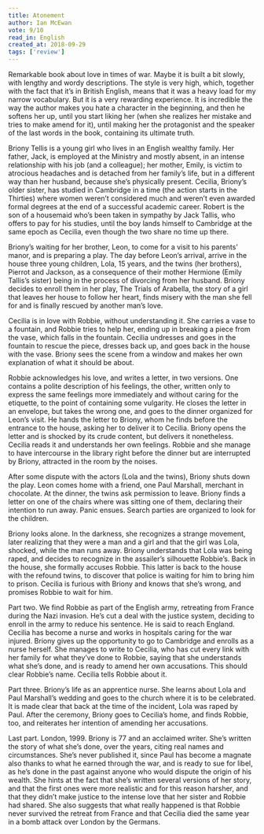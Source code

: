 ```yaml
---
title: Atonement
author: Ian McEwan
vote: 9/10
read_in: English
created_at: 2018-09-29 
tags: ['review']
---
```


Remarkable book about love in times of war. Maybe it is built a bit slowly, with lengthy and wordy descriptions. The style is very high, which, together with the fact that it’s in British English, means that it was a heavy load for my narrow vocabulary. But it is a very rewarding experience. It is incredible the way the author makes you hate a character in the beginning, and then he softens her up, until you start liking her (when she realizes her mistake and tries to make amend for it), until making her the protagonist and the speaker of the last words in the book, containing its ultimate truth.

Briony Tellis is a young girl who lives in an English wealthy family. Her father, Jack, is employed at the Ministry and mostly absent, in an intense relationship with his job (and a colleague); her mother, Emily, is victim to atrocious headaches and is detached from her family’s life, but in a different way than her husband, because she’s physically present. Cecilia, Briony’s older sister, has studied in Cambridge in a time (the action starts in the Thirties) where women weren’t considered much and weren’t even awarded formal degrees at the end of a successful academic career. Robert is the son of a housemaid who’s been taken in sympathy by Jack Tallis, who offers to pay for his studies, until the boy lands himself to Cambridge at the same epoch as Cecilia, even though the two share no time up there.

Briony’s waiting for her brother, Leon, to come for a visit to his parents’ manor, and is preparing a play. The day before Leon’s arrival, arrive in the house three young children, Lola, 15 years, and the twins (her brothers), Pierrot and Jackson, as a consequence of their mother Hermione (Emily Tallis’s sister) being in the process of divorcing from her husband. Briony decides to enroll them in her play, The Trials of Arabella, the story of a girl that leaves her house to follow her heart, finds misery with the man she fell for and is finally rescued by another man’s love.

Cecilia is in love with Robbie, without understanding it. She carries a vase to a fountain, and Robbie tries to help her, ending up in breaking a piece from the vase, which falls in the fountain. Cecilia undresses and goes in the fountain to rescue the piece, dresses back up, and goes back in the house with the vase. Briony sees the scene from a window and makes her own explanation of what it should be about.

Robbie acknowledges his love, and writes a letter, in two versions. One contains a polite description of his feelings, the other, written only to express the same feelings more immediately and without caring for the etiquette, to the point of containing some vulgarity. He closes the letter in an envelope, but takes the wrong one, and goes to the dinner organized for Leon’s visit. He hands the letter to Briony, whom he finds before the entrance to the house, asking her to deliver it to Cecilia. Briony opens the letter and is shocked by its crude content, but delivers it nonetheless. Cecilia reads it and understands her own feelings. Robbie and she manage to have intercourse in the library right before the dinner but are interrupted by Briony, attracted in the room by the noises.

After some dispute with the actors (Lola and the twins), Briony shuts down the play. Leon comes home with a friend, one Paul Marshall, merchant in chocolate. At the dinner, the twins ask permission to leave. Briony finds a letter on one of the chairs where was sitting one of them, declaring their intention to run away. Panic ensues. Search parties are organized to look for the children.

Briony looks alone. In the darkness, she recognizes a strange movement, later realizing that they were a man and a girl and that the girl was Lola, shocked, while the man runs away. Briony understands that Lola was being raped, and decides to recognize in the assailer’s silhouette Robbie’s. Back in the house, she formally accuses Robbie. This latter is back to the house with the refound twins, to discover that police is waiting for him to bring him to prison. Cecilia is furious with Briony and knows that she’s wrong, and promises Robbie to wait for him.

Part two. We find Robbie as part of the English army, retreating from France during the Nazi invasion. He’s cut a deal with the justice system, deciding to enroll in the army to reduce his sentence. He is said to reach England. Cecilia has become a nurse and works in hospitals caring for the war injured. Briony gives up the opportunity to go to Cambridge and enrolls as a nurse herself. She manages to write to Cecilia, who has cut every link with her family for what they’ve done to Robbie, saying that she understands what she’s done, and is ready to amend her own accusations. This should clear Robbie’s name. Cecilia tells Robbie about it.

Part three. Briony’s life as an apprentice nurse. She learns about Lola and Paul Marshall’s wedding and goes to the church where it is to be celebrated. It is made clear that back at the time of the incident, Lola was raped by Paul. After the ceremony, Briony goes to Cecilia’s home, and finds Robbie, too, and reiterates her intention of amending her accusations.

Last part. London, 1999. Briony is 77 and an acclaimed writer. She’s written the story of what she’s done, over the years, citing real names and circumstances. She’s never published it, since Paul has become a magnate also thanks to what he earned through the war, and is ready to sue for libel, as he’s done in the past against anyone who would dispute the origin of his wealth. She hints at the fact that she’s written several versions of her story, and that the first ones were more realistic and for this reason harsher, and that they didn’t make justice to the intense love that her sister and Robbie had shared. She also suggests that what really happened is that Robbie never survived the retreat from France and that Cecilia died the same year in a bomb attack over London by the Germans.


